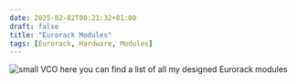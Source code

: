 ```yaml
---
date: 2025-02-02T00:21:32+01:00
draft: false
title: "Eurorack Modules"
tags: [Eurorack, Hardware, Modules]
---
```


![small VCO](/img/small_vco.jpg)
here you can find a list of all my designed Eurorack modules
